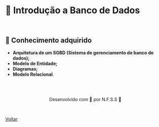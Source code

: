 <h1>🏢 Introdução a Banco de Dados</h1>

<br>

<h2> 🧠 Conhecimento adquirido </h2>

- **Arquitetura de um SGBD (Sistema de gerenciamento de banco de dados);**
- **Modelo de Entidade;**
- **Diagramas;**
- **Modelo Relacional**.

<br><br>

<p align="center"> Desenvolvido com 💜 por N.F.S.S 👋 <p>
<br>

<a href="./README.md">Voltar</a>
